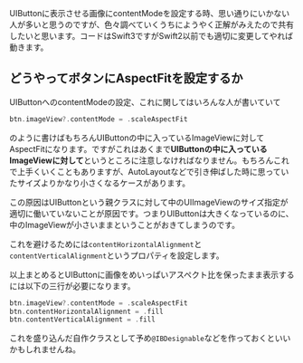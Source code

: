 <!--
title:   UIButtonの画像をUIButtonに対してAspectFitする方法
tags:    Swift,Xcode,iOS,swift3
id:      4fdad9d7b6c6eb5cdccf
private: false
-->
UIButtonに表示させる画像にcontentModeを設定する時、思い通りにいかない人が多いと思うのですが、色々調べていくうちにようやく正解がみえたので共有したいと思います。コードはSwift3ですがSwift2以前でも適切に変更してやれば動きます。

## どうやってボタンにAspectFitを設定するか

UIButtonへのcontentModeの設定、これに関してはいろんな人が書いていて

```swift
btn.imageView?.contentMode = .scaleAspectFit
```

のように書けばもちろんUIButtonの中に入っているImageViewに対してAspectFitになります。ですがこれはあくまで**UIButtonの中に入っているImageViewに対して**というところに注意しなければなりません。もちろんこれで上手くいくこともありますが、AutoLayoutなどで引き伸ばした時に思っていたサイズよりかなり小さくなるケースがあります。

この原因はUIButtonという親クラスに対して中のUIImageViewのサイズ指定が適切に働いていないことが原因です。つまりUIButtonは大きくなっているのに、中のImageViewが小さいままということがおきてしまうのです。



これを避けるためには`contentHorizontalAlignment`と`contentVerticalAlignment`というプロパティを設定します。

以上まとめるとUIButtonに画像をめいっぱいアスペクト比を保ったまま表示するには以下の三行が必要になります。

```swift
btn.imageView?.contentMode = .scaleAspectFit
btn.contentHorizontalAlignment = .fill
btn.contentVerticalAlignment = .fill
```

これを盛り込んだ自作クラスとして予め`@IBDesignable`などを作っておくといいかもしれませんね。